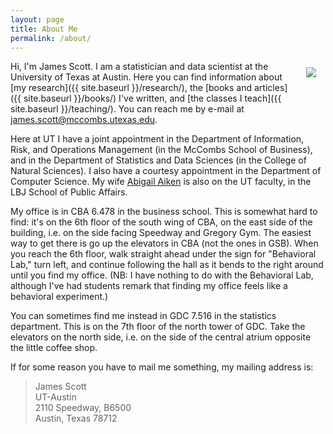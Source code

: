 ```yaml
---
layout: page
title: About Me
permalink: /about/
---
```


<img src="{{ site.baseurl }}/assets/img/posts/jgscott201802.png" ALIGN="right" style="margin:10px 15px"/>

Hi, I'm James Scott.  I am a statistician and data scientist at the University of Texas at Austin.  Here you can find information about [my research]({{ site.baseurl }}/research/), the [books and articles]({{ site.baseurl }}/books/) I've written, and [the classes I teach]({{ site.baseurl }}/teaching/).  You can reach me by e-mail at james.scott@mccombs.utexas.edu.  

Here at UT I have a joint appointment in the Department of Information, Risk, and Operations Management (in the McCombs School of Business), and in the Department of Statistics and Data Sciences (in the College of Natural Sciences).  I also have a courtesy appointment in the Department of Computer Science.  My wife [Abigail Aiken](https://lbj.utexas.edu/directory/faculty/abigail-aiken) is also on the UT faculty, in the LBJ School of Public Affairs.  

My office is in CBA 6.478 in the business school.  This is somewhat hard to find: it's on the 6th floor of the south wing of CBA, on the east side of the building, i.e. on the side facing Speedway and Gregory Gym.  The easiest way to get there is go up the elevators in CBA (not the ones in GSB).  When you reach the 6th floor, walk straight ahead under the sign for "Behavioral Lab," turn left, and continue following the hall as it bends to the right around until you find my office.  (NB: I have nothing to do with the Behavioral Lab, although I've had students remark that finding my office feels like a behavioral experiment.)

You can sometimes find me instead in GDC 7.516 in the statistics department.  This is on the 7th floor of the north tower of GDC.  Take the elevators on the north side, i.e. on the side of the central atrium opposite the little coffee shop.

If for some reason you have to mail me something, my mailing address is:  
> James Scott  
> UT-Austin  
> 2110 Speedway, B6500  
> Austin, Texas 78712  

